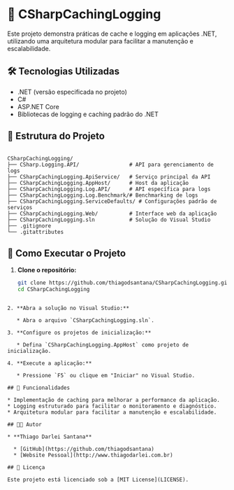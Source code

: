 # 🧠 CSharpCachingLogging

Este projeto demonstra práticas de cache e logging em aplicações .NET, utilizando uma arquitetura modular para facilitar a manutenção e escalabilidade.

## 🛠️ Tecnologias Utilizadas

- .NET (versão especificada no projeto)
- C#
- ASP.NET Core
- Bibliotecas de logging e caching padrão do .NET

## 📁 Estrutura do Projeto

```

CSharpCachingLogging/
├── CSharp.Logging.API/                # API para gerenciamento de logs
├── CSharpCachingLogging.ApiService/   # Serviço principal da API
├── CSharpCachingLogging.AppHost/      # Host da aplicação
├── CSharpCachingLogging.Log.API/      # API específica para logs
├── CSharpCachingLogging.Log.Benchmark/# Benchmarking de logs
├── CSharpCachingLogging.ServiceDefaults/ # Configurações padrão de serviços
├── CSharpCachingLogging.Web/          # Interface web da aplicação
├── CSharpCachingLogging.sln           # Solução do Visual Studio
├── .gitignore
└── .gitattributes

````

## 🚀 Como Executar o Projeto

1. **Clone o repositório:**

   ```bash
   git clone https://github.com/thiagodsantana/CSharpCachingLogging.git
   cd CSharpCachingLogging
````

2. **Abra a solução no Visual Studio:**

   * Abra o arquivo `CSharpCachingLogging.sln`.

3. **Configure os projetos de inicialização:**

   * Defina `CSharpCachingLogging.AppHost` como projeto de inicialização.

4. **Execute a aplicação:**

   * Pressione `F5` ou clique em "Iniciar" no Visual Studio.

## 📄 Funcionalidades

* Implementação de caching para melhorar a performance da aplicação.
* Logging estruturado para facilitar o monitoramento e diagnóstico.
* Arquitetura modular para facilitar a manutenção e escalabilidade.

## 🧑‍💻 Autor

* **Thiago Darlei Santana**

  * [GitHub](https://github.com/thiagodsantana)
  * [Website Pessoal](http://www.thiagodarlei.com.br)

## 📄 Licença

Este projeto está licenciado sob a [MIT License](LICENSE).
